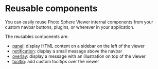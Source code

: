 # Reusable components

You can easily reuse Photo Sphere Viewer internal components from your custom navbar buttons, plugins, or wherever in your application.

The reusables components are:

-   [panel](panel.md): display HTML content on a sidebar on the left of the viewer
-   [notification](notification.md): display a small message above the navbar
-   [overlay](overlay.md): display a message with an illustration on top of the viewer
-   [tooltip](tooltip.md): add custom tooltips over the viewer
